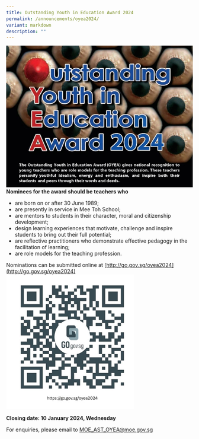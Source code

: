 ```yaml
---
title: Outstanding Youth in Education Award 2024
permalink: /announcements/oyea2024/
variant: markdown
description: ""
---
```

![](/images/Announcements/OYEA%202024/Picture3.jpg)
**Nominees for the award should be teachers who**
* are born on or after 30 June 1989;
* are presently in service in Mee Toh School;
* are mentors to students in their character, moral and citizenship development;
* design learning experiences that motivate, challenge and inspire students to bring out their full potential;
*  are reflective practitioners who demonstrate effective pedagogy in the facilitation of learning;
* are role models for the teaching profession.

Nominations can be submitted online at [http://go.gov.sg/oyea2024](http://go.gov.sg/oyea2024)
![](/images/Announcements/OYEA%202024/Picture4.png)


**Closing date: 10 January 2024, Wednesday**

For enquiries, please email to MOE_AST_OYEA@moe.gov.sg
